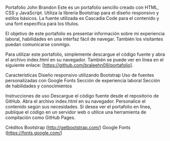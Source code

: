 Portafolio John Brandon 
Este es un portafolio sencillo creado con HTML, CSS y JavaScript. Utiliza la librería Bootstrap para el diseño responsivo y estilos básicos. La fuente utilizada es Cascadia Code para el contenido y una font específica para los títulos.

El objetivo de este portafolio es presentar información sobre mi experiencia laboral, habilidades en una interfaz fácil de navegar. También los visitantes puedan comunicarse conmigo.

Para utilizar este portafolio, simplemente descargue el código fuente y abra el archivo index.html en su navegador. También se puede ver en línea en el siguiente enlace: [https://github.com/braleehn09/portafolio].

Características
Diseño responsivo utilizando Bootstrap
Uso de fuentes personalizadas con Google Fonts
Sección de experiencia laboral
Sección de habilidades y conocimientos

Instrucciones de uso
Descargue el código fuente desde el repositorio de GitHub.
Abra el archivo index.html en su navegador.
Personalice el contenido según sus necesidades.
Si desea ver el portafolio en línea, publique el código en un servidor web o utilice una herramienta de compilación como GitHub Pages.

Créditos
Bootstrap (http://getbootstrap.com/)
Google Fonts (https://fonts.google.com/)
